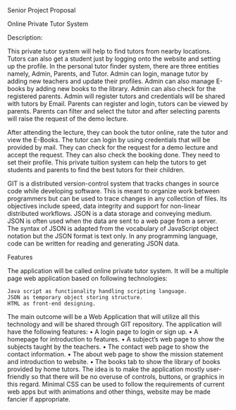 Senior Project Proposal

Online Private Tutor System


Description:

This private tutor system will help to find tutors from nearby locations. Tutors can also get a student just by logging onto the website and setting up the profile. In the personal tutor finder system, there are three entities namely, Admin, Parents, and Tutor. Admin can login, manage tutor by adding new teachers and update their profiles. Admin can also manage E-books by adding new books to the library. Admin can also check for the registered parents. Admin will register tutors and credentials will be shared with tutors by Email. Parents can register and login, tutors can be viewed by parents. Parents can filter and select the tutor and after selecting parents will raise the request of the demo lecture.

After attending the lecture, they can book the tutor online, rate the tutor and view the E-Books. The tutor can login by using credentials that will be provided by mail. They can check for the request for a demo lecture and accept the request. They can also check the booking done. They need to set their profile. This private tuition system can help the tutors to get students and parents to find the best tutors for their children.

GIT is a distributed version-control system that tracks changes in source code while developing software. This is meant to organize work between programmers but can be used to trace changes in any collection of files. Its objectives include speed, data integrity and support for non-linear distributed workflows. JSON is a data storage and conveying medium. JSON is often used when the data are sent to a web page from a server. The syntax of JSON is adapted from the vocabulary of JavaScript object notation but the JSON format is text only. In any programming language, code can be written for reading and generating JSON data.

Features

The application will be called online private tutor system. It will be a multiple page web application based on following technologies:

    Java script as functionality handling scripting language.
    JSON as temporary object storing structure.
    HTML as front-end designing.

The main outcome will be a Web Application that will utilize all this technology and will be shared through GIT repository. The application will have the following features:
• A login page to login or sign up.
• A homepage for introduction to features.
• A subject’s web page to show the subjects taught by the teachers.
• The contact web page to show the contact information.
• The about web page to show the mission statement and introduction to website.
• The books tab to show the library of books provided by home tutors.
The idea is to make the application mostly user-friendly so that there will be no overuse of controls, buttons, or graphics in this regard. Minimal CSS can be used to follow the requirements of current web apps but with animations and other things, website may be made fancier if appropriate.


